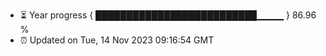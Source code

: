- ⏳ Year progress { ██████████████████████████▁▁▁▁ } 86.96 %
- ⏰ Updated on Tue, 14 Nov 2023 09:16:54 GMT

